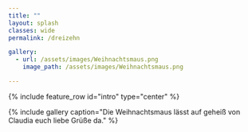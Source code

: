 ```yaml
---
title: ""
layout: splash
classes: wide
permalink: /dreizehn

gallery: 
  - url: /assets/images/Weihnachtsmaus.png
    image_path: /assets/images/Weihnachtsmaus.png

---
```


{% include feature_row id="intro" type="center" %}

{% include gallery caption="Die Weihnachtsmaus lässt auf geheiß von Claudia euch liebe Grüße da." %}
